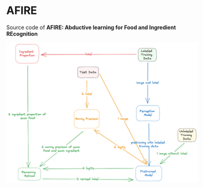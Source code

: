 # AFIRE
Source code of **AFIRE: Abductive learning for Food and Ingredient REcognition**

![Code structure of AFIRE](afire.png "Code structure of AFIRE")

